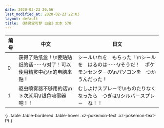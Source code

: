 ```yaml
---
date: 2020-02-23 20:56
last_modified_at: 2020-02-23 22:03
layout: default
title: 《精灵宝可梦 白金》文本 570
---
```

| 编号 | 中文 | 日文 |
| ---- | ---- | ---- |
| 0 | 获得了贴纸盒！\n要贴贴纸的话⋯⋯\r对了！可以使用精灵中心\n的电脑来贴！ | シ－ルいれを　もらった！\nシ－ルを　はるのは⋯⋯\rそうだ！　ポケモンセンタ－の\nパソコンを　つかうんだった！ |
| 1 | 驱虫喷雾器不够用的话\n下次就用\f银色喷雾器吧！！ | むしよけスプレ－で\nものたりなくなったら　つぎは\fシルバ－スプレ－　ね！！ |
{: .table .table-bordered .table-hover .xz-pokemon-text .xz-pokemon-text-Pt }